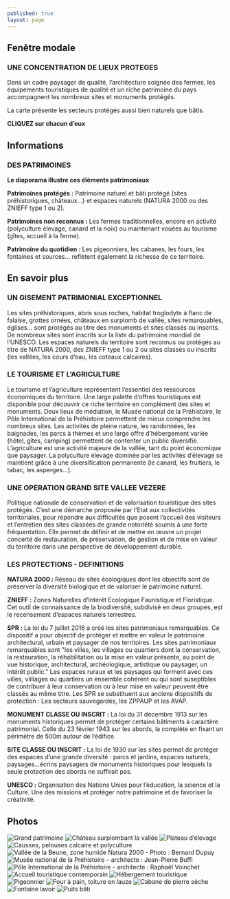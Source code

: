 ```yaml
---
published: true
layout: page
---
```


## Fenêtre modale

### UNE CONCENTRATION DE LIEUX PROTEGES

Dans un cadre paysager de qualité, l’architecture soignée des fermes, les équipements touristiques de qualité et un riche patrimoine du pays accompagnent les nombreux sites et monuments protégés.

La carte présente les secteurs protégés aussi bien naturels que bâtis.

**CLIQUEZ sur chacun d’eux**


## Informations

### DES PATRIMOINES

**Le diaporama illustre ces éléments patrimoniaux**

**Patrimoines protégés :**
Patrimoine naturel et bâti protégé (sites préhistoriques, châteaux…) et espaces naturels (NATURA 2000 ou des ZNIEFF type 1 ou 2).

**Patrimoines non reconnus :**
Les fermes traditionnelles, encore en activité (polyculture élevage, canard et la noix) ou maintenant vouées au tourisme (gîtes, accueil à la ferme).

**Patrimoine du quotidien :**
Les pigeonniers, les cabanes, les fours, les fontaines et sources… reflètent également la richesse de ce territoire.

## En savoir plus

### UN GISEMENT PATRIMONIAL EXCEPTIONNEL

Les sites préhistoriques, abris sous roches, habitat troglodyte à flanc de falaise, grottes ornées, châteaux en surplomb de vallée, sites remarquables, églises... sont protégés au titre des monuments et sites classés ou inscrits. De nombreux sites sont inscrits sur la liste du patrimoine mondial de l’UNESCO. Les espaces naturels du territoire sont reconnus ou protégés au titre de NATURA 2000, des ZNIEFF type 1 ou 2 ou sites classés ou inscrits (les vallées, les cours d’eau, les coteaux calcaires).

### LE TOURISME ET L’AGRICULTURE

Le tourisme et l’agriculture représentent l’essentiel des ressources économiques du territoire.
Une large palette d’offres touristiques est disponible pour découvrir ce riche territoire en complément des sites et monuments. Deux lieux de médiation, le Musée national de la Préhistoire, le Pôle International de la Préhistoire permettent de mieux comprendre les nombreux sites. Les activités de pleine nature, les randonnées, les baignades, les parcs à thèmes et une large offre d’hébergement variée (hôtel, gîtes, camping) permettent de contenter un public diversifié.
L’agriculture est une activité majeure de la vallée, tant du point économique que paysager. La polyculture élevage dominée par les activités d’élevage se maintient grâce à une diversification permanente (le canard, les fruitiers, le tabac, les asperges…).

### UNE OPERATION GRAND SITE VALLEE VEZERE

Politique nationale de conservation et de valorisation touristique des sites protégés. C’est une démarche proposée par l’Etat aux collectivités territoriales, pour répondre aux difficultés que posent l’accueil des visiteurs et l’entretien des sites classées de grande notoriété soumis à une forte fréquentation. Elle permet de définir et de mettre en œuvre un projet concerté de restauration, de préservation, de gestion et de mise en valeur du territoire dans une perspective de développement durable.

### LES PROTECTIONS - DEFINITIONS

**NATURA 2000 :**
Réseau de sites écologiques dont les objectifs sont de préserver la diversité biologique et de valoriser le patrimoine naturel.

**ZNIEFF :**
Zones Naturelles d’Intérêt Ecologique Faunistique et Floristique. Cet outil de connaissance de la biodiversité, subdivisé en deux groupes, est le recensement d’espaces naturels terrestres.

**SPR :**
La loi du 7 juillet 2016 a créé les sites patrimoniaux remarquables. Ce dispositif a pour objectif de protéger et mettre en valeur le patrimoine architectural, urbain et paysager de nos territoires. Les sites patrimoniaux remarquables sont "les villes, les villages ou quartiers dont la conservation, la restauration, la réhabilitation ou la mise en valeur présente, au point de vue historique, architectural, archéologique, artistique ou paysager, un intérêt public." Les espaces ruraux et les paysages qui forment avec ces villes, viillages ou quartiers un ensemble cohérent ou qui sont suseptibles de contribuer à leur conservation ou à leur mise en valeur peuvent être classés au même titre.
Les SPR se substituent aux anciens dispositifs de protection : Les secteurs sauvegardés, les ZPPAUP et les AVAP.

**MONUMENT CLASSE OU INSCRIT :**
La loi du 31 décembre 1913 sur les monuments historiques permet de protéger certains bâtiments à caractère patrimonial. Celle du 23 février 1943 sur les abords, la complète en fixant un périmètre de 500m autour de l’édifice.

**SITE CLASSE OU INSCRIT :**
La loi de 1930 sur les sites permet de protéger des espaces d’une grande diversité : parcs et jardins, espaces naturels, paysages…écrins paysagers de monuments historiques pour lesquels la seule protection des abords ne suffirait pas.

**UNESCO :**
Organisation des Nations Unies pour l’éducation, la science et la Culture. Une des missions et protéger notre patrimoine et de favoriser la créativité.

## Photos
![Grand patrimoine](/data/images/9/atouts/9_ATOUT_01.jpg)
![Château surplombant la vallée](/data/images/9/atouts/9_ATOUT_02.jpg)
![Plateau d’élevage](/data/images/9/atouts/9_ATOUT_03.jpg)
![Causses, pelouses calcaire et polyculture](/data/images/9/atouts/9_ATOUT_04.jpg)
![Vallée de la Beune, zone humide Natura 2000 - Photo : Bernard Dupuy](/data/images/9/atouts/9_ATOUT_05.jpg)
![Musée national de la Préhistoire – architecte : Jean-Pierre Buffi](/data/images/9/atouts/9_ATOUT_06.jpg)
![Pôle International de la Préhistoire - architecte : Raphaël Voinchet](/data/images/9/atouts/9_ATOUT_07.jpg)
![Accueil touristique contemporain](/data/images/9/atouts/9_ATOUT_08.jpg)
![Hébergement touristique](/data/images/9/atouts/9_ATOUT_09.jpg)
![Pigeonnier](/data/images/9/atouts/9_ATOUT_10.jpg)
![Four à pain, toiture en lauze](/data/images/9/atouts/9_ATOUT_11.jpg)
![Cabane de pierre sèche](/data/images/9/atouts/9_ATOUT_12.jpg)
![Fontaine lavoir ](/data/images/9/atouts/9_ATOUT_13.jpg)
![Puits bâti](/data/images/9/atouts/9_ATOUT_14.jpg)
